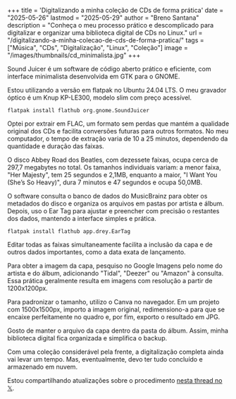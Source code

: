+++
title = 'Digitalizando a minha coleção de CDs de forma prática'
date = "2025-05-26"
lastmod = "2025-05-29"
author = "Breno Santana"
description = "Conheça o meu processo prático e descomplicado para digitalizar e organizar uma biblioteca digital de CDs no Linux."
url = "/digitalizando-a-minha-colecao-de-cds-de-forma-pratica/"
tags = ["Música", "CDs", "Digitalização", "Linux", "Coleção"]
image = "/images/thumbnails/cd_minimalista.jpg"
+++

Sound Juicer é um software de código aberto prático e eficiente, com interface minimalista desenvolvida em GTK para o GNOME.

Estou utilizando a versão em flatpak no Ubuntu 24.04 LTS. O meu gravador óptico é um Knup KP-LE300, modelo slim com preço acessível.

```flatpak install flathub org.gnome.SoundJuicer```

Optei por extrair em FLAC, um formato sem perdas que mantém a qualidade original dos CDs e facilita conversões futuras para outros formatos. No meu computador, o tempo de extração varia de 10 a 25 minutos, dependendo da quantidade e duração das faixas.

O disco Abbey Road dos Beatles, com dezessete faixas, ocupa cerca de 297,7 megabytes no total. Os tamanhos individuais variam: a menor faixa, "Her Majesty", tem 25 segundos e 2,1MB, enquanto a maior, "I Want You (She’s So Heavy)", dura 7 minutos e 47 segundos e ocupa 50,0MB.

O software consulta o banco de dados do MusicBrainz para obter os metadados do disco e organiza os arquivos em pastas por artista e álbum. Depois, uso o Ear Tag para ajustar e preencher com precisão o restantes dos dados, mantendo a interface simples e prática.

```flatpak install flathub app.drey.EarTag```

Editar todas as faixas simultaneamente facilita a inclusão da capa e de outros dados importantes, como a data exata de lançamento.

Para obter a imagem da capa, pesquiso no Google Imagens pelo nome do artista e do álbum, adicionando "Tidal", "Deezer" ou "Amazon" à consulta. Essa prática geralmente resulta em imagens com resolução a partir de 1200x1200px.

Para padronizar o tamanho, utilizo o Canva no navegador. Em um projeto com 1500x1500px, importo a imagem original, redimensiono-a para que se encaixe perfeitamente no quadro e, por fim, exporto o resultado em JPG.

Gosto de manter o arquivo da capa dentro da pasta do álbum. Assim, minha biblioteca digital fica organizada e simplifica o backup.

Com uma coleção considerável pela frente, a digitalização completa ainda vai levar um tempo. Mas, eventualmente, devo ter tudo concluído e armazenado em nuvem.

Estou compartilhando atualizações sobre o procedimento [nesta thread no 𝕏](https://x.com/c0axit0/status/1927429115348447480).